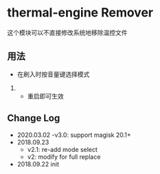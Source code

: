 # thermal-engine Remover

这个模块可以不直接修改系统地移除温控文件

## 用法
- 在刷入时按音量键选择模式
1. - 重启即可生效

## Change Log
- 2020.03.02
  -v3.0: support magisk 20.1+
- 2018.09.23 
  - v2.1: re-add mode select 
  - v2: modify for full replace
- 2018.09.22 init